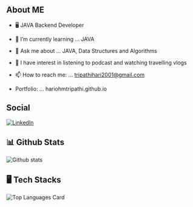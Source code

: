 ## About ME

- 🖥 JAVA Backend Developer

- 🌱 I’m currently learning ... JAVA

- 💬 Ask me about ... JAVA, Data Structures and Algorithms

- 💫 I have interest in listening to podcast and watching travelling vlogs

- 📫 How to reach me: ... tripathihari2001@gmail.com

- Portfolio: ... hariohmtripathi.github.io


## Social
[![LinkedIn](https://img.shields.io/badge/LinkedIn-%230077B5.svg?logo=linkedin&logoColor=white)](https://www.linkedin.com/in/hari-ohm-tripathi-623927205)

## 📊 Github Stats
![Github stats](https://github-readme-stats.vercel.app/api?username=hariohmtripathi&theme=highcontrast&show_icons=true&count_private=true) 

## 🖥 Tech Stacks 
![Top Languages Card](https://github-readme-stats.vercel.app/api/top-langs/?username=hariohmtripathi)

